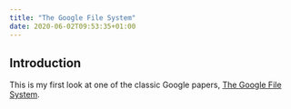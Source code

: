```yaml
---
title: "The Google File System"
date: 2020-06-02T09:53:35+01:00
---
```


## Introduction

This is my first look at one of the classic Google papers, [The Google File System](https://static.googleusercontent.com/media/research.google.com/en//archive/gfs-sosp2003.pdf).
